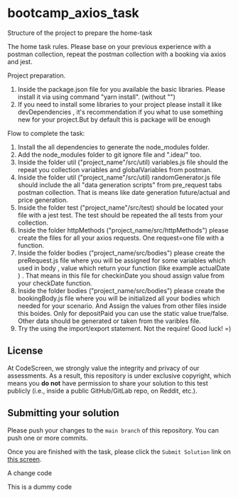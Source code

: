 # bootcamp_axios_task

Structure of the project to prepare the home-task

The home task rules.
Please base on your previous experience with a postman collection, repeat the postman collection with
a booking via axios and jest.

Project preparation.

1. Inside the package.json file for you available the basic libraries. Please install it via using command "yarn install". (without "")
2. If you need to install some libraries to your project please install it like devDependencies , it's recommendation if you what to use something new for your project.But by default this is package will be enough

Flow to complete the task:

1. Install the all dependencies to generate the node_modules folder.
2. Add the node_modules folder to git ignore file and ".idea/" too.
3. Inside the folder util ("project_name"/src/util) variables.js file should the repeat you collection variables and globalVariables from postman.
4. Inside the folder util ("project_name"/src/util) randomGenerator.js file should include the all "data generation scripts" from pre_request tabs postman collection. That is means like date generation future/actual and price generation.
5. Inside the folder test ("project_name"/src/test) should be located your file with a jest test. The test should be repeated the all tests from your collection.
6. Inside the folder httpMethods ("project_name/src/httpMethods") please create the files for all your axios requests. One request=one file with a function.
7. Inside the folder bodies ("project_name/src/bodies") please create the preRequest.js file where you will be assigned for some variables which used in body , value which return your function (like example actualDate ) . That means in this file for checkinDate you shoud assign value from your checkDate function.
8. Inside the folder bodies ("project_name/src/bodies") please create the bookingBody.js file where you will be initialized all your bodies which needed for your scenario. And Assign the values from other files inside this boides. Only for depositPaid you can use the static value true/false. Other data should be generated or taken from the varibles file.
9. Try the using the import/export statement. Not the require!
   Good luck! =)

## License

At CodeScreen, we strongly value the integrity and privacy of our assessments. As a result, this repository is under exclusive copyright, which means you **do not** have permission to share your solution to this test publicly (i.e., inside a public GitHub/GitLab repo, on Reddit, etc.). <br>

## Submitting your solution

Please push your changes to the `main branch` of this repository. You can push one or more commits. <br>

Once you are finished with the task, please click the `Submit Solution` link on <a href="https://app.codescreen.com/candidate/149460d6-16e1-4268-bb3f-ad115bc0c572" target="_blank">this screen</a>.

A change code

This is a dummy code
